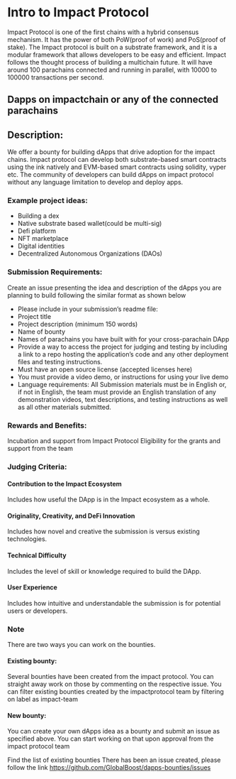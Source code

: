 # Intro to Impact Protocol
Impact Protocol is one of the first chains with a hybrid consensus mechanism. It has the power of both PoW(proof of work) and PoS(proof of stake). The Impact protocol is built on a substrate framework, and it is a modular framework that allows developers to be easy and efficient. Impact follows the thought process of building a multichain future. It will have around 100 parachains connected and running in parallel, with 10000 to 100000 transactions per second.

## Dapps on impactchain or any of the connected parachains

## Description:
We offer a bounty for building dApps that drive adoption for the impact chains. Impact protocol can develop both substrate-based 
smart contracts using the ink natively and EVM-based smart contracts using solidity, vyper etc. The community of developers can build dApps on impact protocol without any language limitation to develop and deploy apps.

### Example project ideas:
 - Building a dex
 - Native substrate based wallet(could be multi-sig)
 - Defi platform
 - NFT marketplace
 - Digital identities
 - Decentralized Autonomous Organizations (DAOs)

### Submission Requirements:
Create an issue presenting the idea and description of the dApps you are planning to build following the similar format as shown below
 - Please include in your submission’s readme file:
 - Project title
 - Project description (minimum 150 words)
 - Name of bounty
 - Names of parachains you have built with for your cross-parachain DApp
 - Provide a way to access the project for judging and testing by including a link to a repo hosting the application’s code and any other deployment files and testing instructions.
 - Must have an open source license (accepted licenses here)
 - You must provide a video demo, or instructions for using your live demo
 - Language requirements: All Submission materials must be in English or, if not in English, the team must provide an English translation of any demonstration videos, text descriptions, and testing instructions as well as all other materials submitted.

### Rewards and Benefits:

Incubation and support from Impact Protocol
Eligibility for the grants and support from the team

### Judging Criteria:
#### Contribution to the Impact Ecosystem 
Includes how useful the DApp is in the Impact ecosystem as a whole.

#### Originality, Creativity, and DeFi Innovation 
Includes how novel and creative the submission is versus existing technologies.

#### Technical Difficulty
Includes the level of skill or knowledge required to build the DApp.

#### User Experience
Includes how intuitive and understandable the submission is for potential users or developers.

### Note
There are two ways you can work on the bounties.

#### Existing bounty: 
Several bounties have been created from the impact protocol. You can straight away work on those by commenting on the respective issue. You can filter existing bounties created by the impactprotocol team by filtering on label as impact-team 
#### New bounty:
You can create your own dApps idea as a bounty and submit an issue as specified above. You can start working on that upon approval from the impact protocol team

Find the list of existing bounties
There has been an issue created, please follow the link 
https://github.com/GlobalBoost/dapps-bounties/issues






